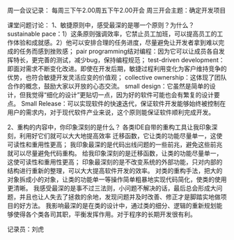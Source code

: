 周一会议记录：
每周三下午2.00周五下午2.00开会
周三开会主题：确定开发项目

课堂问题讨论：
1、敏捷原则中，感受最深的是哪一个原则？为什么？
sustainable pace：1）这条原则强调效率，它禁止员工加班，可以提高员工的工作体验和成就感。2）他可以安排合理的任务进度，尽量避免让开发者拿到难以完成的任务而感到挫败感；
pair programming结对编程：因为它可以让成员各自发挥特长，更完善的测试，减少bug，保持编程规范；
test-driven development：即面对需求不断变化改进。即使在开发后期，敏捷过程利用变化为客户维持竞争的优势，也符合敏捷开发灵活应变的价值观；
collective ownership：这体现了团队合作的概念，鼓励大家以开放的心态交流。
small design：它虽然是简单的设计，但我觉得“细化的设计”更贴切一点，因为好的软件可能也会有繁复的设计要点。
Small Release：可以实现软件的快速迭代，保证软件开发能够始终被控制在用户的需求内，对于现代软件产业来说，这个原则能保证软件顺利完成开发。



2、重构的内容中，你印象深刻的是什么？
	各类IDE自带的重构工具让我印象深刻，利用好它们就可以大大地提高效率
迁移函数，它让类的功能尽量单一，这使可读性和重用性更高；
	我印象最深的是代码出线问题的一些前兆，避免这些前兆就可以尽量避免代码重构。
给我印象深刻的是迁移函数，让类的功能尽量单一，这使可读性和重用性更高；
印象最深刻的是不改变系统的外部功能，只对内部的结构进行重新的整理，可以大大提高软件开发的效率。
对类的重构手法，把大的对象拆成小的对象，让类的功能单一等操作简单粗暴地实现代码简化，使类的使用更清晰。
我感受最深的是事不过三法则，小问题不解决的话，最后总会形成大问题，并且也让人失去了拯救的余地，发现问题并及时改善、修正才是脚踏实地做项目的好方法。
我影响最深的是在类的设计中，通过类的细分、逻辑的重新规划能够使得各个类各司其职，平衡发挥作用。对于程序的长期开发很有利。




记录员：刘虎